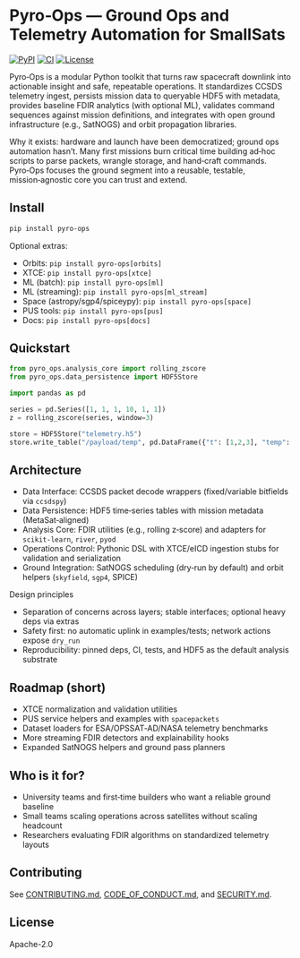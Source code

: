 # Pyro‑Ops — Ground Ops and Telemetry Automation for SmallSats

[![PyPI](https://img.shields.io/pypi/v/pyro-ops.svg)](https://pypi.org/project/pyro-ops/)
[![CI](https://github.com/YadidyaM/pyro-ops/actions/workflows/ci.yml/badge.svg)](https://github.com/YadidyaM/pyro-ops/actions/workflows/ci.yml)
[![License](https://img.shields.io/badge/license-Apache--2.0-blue.svg)](LICENSE)

Pyro‑Ops is a modular Python toolkit that turns raw spacecraft downlink into actionable insight and safe, repeatable operations. It standardizes CCSDS telemetry ingest, persists mission data to queryable HDF5 with metadata, provides baseline FDIR analytics (with optional ML), validates command sequences against mission definitions, and integrates with open ground infrastructure (e.g., SatNOGS) and orbit propagation libraries.

Why it exists: hardware and launch have been democratized; ground ops automation hasn’t. Many first missions burn critical time building ad‑hoc scripts to parse packets, wrangle storage, and hand‑craft commands. Pyro‑Ops focuses the ground segment into a reusable, testable, mission‑agnostic core you can trust and extend.

## Install

```bash
pip install pyro-ops
```

Optional extras:

- Orbits: `pip install pyro-ops[orbits]`
- XTCE: `pip install pyro-ops[xtce]`
- ML (batch): `pip install pyro-ops[ml]`
- ML (streaming): `pip install pyro-ops[ml_stream]`
- Space (astropy/sgp4/spiceypy): `pip install pyro-ops[space]`
- PUS tools: `pip install pyro-ops[pus]`
- Docs: `pip install pyro-ops[docs]`

## Quickstart

```python
from pyro_ops.analysis_core import rolling_zscore
from pyro_ops.data_persistence import HDF5Store

import pandas as pd

series = pd.Series([1, 1, 1, 10, 1, 1])
z = rolling_zscore(series, window=3)

store = HDF5Store("telemetry.h5")
store.write_table("/payload/temp", pd.DataFrame({"t": [1,2,3], "temp": [20.1, 20.5, 21.0]}), metadata={"unit": "C"})
```

## Architecture

- Data Interface: CCSDS packet decode wrappers (fixed/variable bitfields via `ccsdspy`)
- Data Persistence: HDF5 time‑series tables with mission metadata (MetaSat‑aligned)
- Analysis Core: FDIR utilities (e.g., rolling z‑score) and adapters for `scikit‑learn`, `river`, `pyod`
- Operations Control: Pythonic DSL with XTCE/eICD ingestion stubs for validation and serialization
- Ground Integration: SatNOGS scheduling (dry‑run by default) and orbit helpers (`skyfield`, `sgp4`, SPICE)

Design principles
- Separation of concerns across layers; stable interfaces; optional heavy deps via extras
- Safety first: no automatic uplink in examples/tests; network actions expose `dry_run`
- Reproducibility: pinned deps, CI, tests, and HDF5 as the default analysis substrate

## Roadmap (short)
- XTCE normalization and validation utilities
- PUS service helpers and examples with `spacepackets`
- Dataset loaders for ESA/OPSSAT‑AD/NASA telemetry benchmarks
- More streaming FDIR detectors and explainability hooks
- Expanded SatNOGS helpers and ground pass planners

## Who is it for?
- University teams and first‑time builders who want a reliable ground baseline
- Small teams scaling operations across satellites without scaling headcount
- Researchers evaluating FDIR algorithms on standardized telemetry layouts

## Contributing
See [CONTRIBUTING.md](CONTRIBUTING.md), [CODE_OF_CONDUCT.md](CODE_OF_CONDUCT.md), and [SECURITY.md](SECURITY.md).

## License

Apache-2.0
